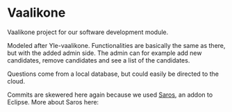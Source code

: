 # Vaalikone
Vaalikone project for our software development module.

Modeled after Yle-vaalikone. Functionalities are basically the same as there, but with the added admin side. The admin can for example add new candidates, remove candidates and see a list of the candidates.

Questions come from a local database, but could easily be directed to the cloud.

Commits are skewered here again because we used [Saros](https://www.saros-project.org/), an addon to Eclipse. More about Saros here: 
